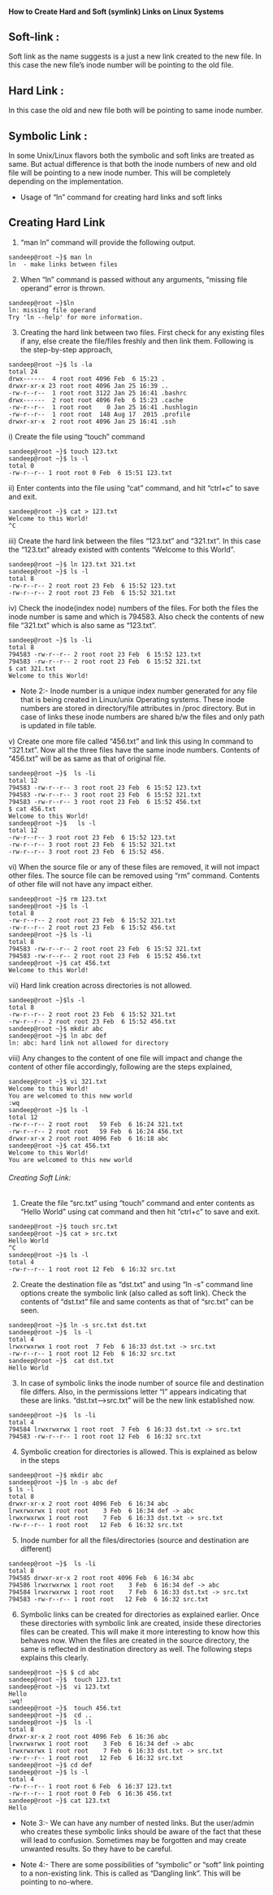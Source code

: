 #### How to Create Hard and Soft (symlink) Links on Linux Systems



## Soft-link :

Soft link as the name suggests is a just a new link created to the new file. In this case the new file’s inode number will be pointing to the old file.

## Hard Link :
In this case the old and new file both will be pointing to same inode number.

## Symbolic Link :
In some Unix/Linux flavors both the symbolic and soft links are treated as same. But actual difference is that both the inode numbers of new and old file will be pointing to a new inode number. This will be completely depending on the implementation.


- Usage of “ln” command for creating hard links and soft links



## Creating Hard Link

1) “man ln” command will provide the following output.

```
sandeep@root ~}$ man ln
ln  - make links between files
```

2) When “ln” command is passed without any arguments, “missing file operand” error is thrown.
```
sandeep@root ~}$ln
ln: missing file operand
Try 'ln --help' for more information.
```

3) Creating the hard link between two files. First check for any existing files if any, else create the file/files freshly and then link them. Following  is  the step-by-step approach,
```
sandeep@root ~}$ ls -la
total 24
drwx------  4 root root 4096 Feb  6 15:23 .
drwxr-xr-x 23 root root 4096 Jan 25 16:39 ..
-rw-r--r--  1 root root 3122 Jan 25 16:41 .bashrc
drwx------  2 root root 4096 Feb  6 15:23 .cache
-rw-r--r--  1 root root    0 Jan 25 16:41 .hushlogin
-rw-r--r--  1 root root  148 Aug 17  2015 .profile
drwxr-xr-x  2 root root 4096 Jan 25 16:41 .ssh
```

i)  Create the file using “touch” command
```
sandeep@root ~}$ touch 123.txt
sandeep@root ~}$ ls -l
total 0
-rw-r--r-- 1 root root 0 Feb  6 15:51 123.txt
```

ii) Enter contents into the file using “cat” command, and hit “ctrl+c” to save and exit.
```
sandeep@root ~}$ cat > 123.txt
Welcome to this World!
^C
```

iii) Create the hard link between the files “123.txt” and “321.txt”. In this case the “123.txt” already existed with contents “Welcome to this World”.
```
sandeep@root ~}$ ln 123.txt 321.txt
sandeep@root ~}$ ls -l
total 8
-rw-r--r-- 2 root root 23 Feb  6 15:52 123.txt
-rw-r--r-- 2 root root 23 Feb  6 15:52 321.txt
```

iv) Check the inode(index node) numbers of the files. For both the files the inode number is same and which is 794583. Also check the contents of new file “321.txt” which is also same as “123.txt”.
```
sandeep@root ~}$ ls -li
total 8
794583 -rw-r--r-- 2 root root 23 Feb  6 15:52 123.txt
794583 -rw-r--r-- 2 root root 23 Feb  6 15:52 321.txt
$ cat 321.txt
Welcome to this World!
```

- Note 2:- Inode number is a unique index number generated for any file that is being created in Linux/unix Operating systems. These inode numbers are stored in directory/file attributes in /proc directory. But in case of links these inode numbers are shared b/w the files and only path is updated in file table.

v) Create one more file called “456.txt” and link this using ln command to “321.txt”. Now all the three files have the same inode numbers. Contents of “456.txt” will be as same as that of original file.
```
sandeep@root ~}$  ls -li
total 12
794583 -rw-r--r-- 3 root root 23 Feb  6 15:52 123.txt
794583 -rw-r--r-- 3 root root 23 Feb  6 15:52 321.txt
794583 -rw-r--r-- 3 root root 23 Feb  6 15:52 456.txt
$ cat 456.txt
Welcome to this World!
sandeep@root ~}$   ls -l
total 12
-rw-r--r-- 3 root root 23 Feb  6 15:52 123.txt
-rw-r--r-- 3 root root 23 Feb  6 15:52 321.txt
-rw-r--r-- 3 root root 23 Feb  6 15:52 456.
```

vi)  When the source file or any of these files are removed, it will not impact other files. The source file can be removed using “rm” command. Contents of other file will not have any impact either.
```
sandeep@root ~}$ rm 123.txt
sandeep@root ~}$ ls -l
total 8
-rw-r--r-- 2 root root 23 Feb  6 15:52 321.txt
-rw-r--r-- 2 root root 23 Feb  6 15:52 456.txt
sandeep@root ~}$ ls -li
total 8
794583 -rw-r--r-- 2 root root 23 Feb  6 15:52 321.txt
794583 -rw-r--r-- 2 root root 23 Feb  6 15:52 456.txt
sandeep@root ~}$ cat 456.txt
Welcome to this World!
```

vii) Hard link creation across directories is not allowed.
```
sandeep@root ~}$ls -l
total 8
-rw-r--r-- 2 root root 23 Feb  6 15:52 321.txt
-rw-r--r-- 2 root root 23 Feb  6 15:52 456.txt
sandeep@root ~}$ mkdir abc
sandeep@root ~}$ ln abc def
ln: abc: hard link not allowed for directory
```

viii) Any changes to the content of one file will impact and change the content of other file accordingly, following are the steps explained,
```
sandeep@root ~}$ vi 321.txt
Welcome to this World!
You are welcomed to this new world
:wq
sandeep@root ~}$ ls -l
total 12
-rw-r--r-- 2 root root   59 Feb  6 16:24 321.txt
-rw-r--r-- 2 root root   59 Feb  6 16:24 456.txt
drwxr-xr-x 2 root root 4096 Feb  6 16:18 abc
sandeep@root ~}$ cat 456.txt
Welcome to this World!
You are welcomed to this new world
```

###### Creating Soft Link:

1)  Create the file “src.txt” using “touch” command and enter contents as “Hello World” using cat command and then hit “ctrl+c” to save and exit.
```
sandeep@root ~}$ touch src.txt
sandeep@root ~}$ cat > src.txt
Hello World
^C
sandeep@root ~}$ ls -l
total 4
-rw-r--r-- 1 root root 12 Feb  6 16:32 src.txt
```

2)  Create the destination file as “dst.txt” and using “ln -s” command line options create the symbolic link (also called as soft link). Check the contents of “dst.txt” file and same contents as that of “src.txt” can be seen.
```
sandeep@root ~}$ ln -s src.txt dst.txt
sandeep@root ~}$  ls -l
total 4
lrwxrwxrwx 1 root root  7 Feb  6 16:33 dst.txt -> src.txt
-rw-r--r-- 1 root root 12 Feb  6 16:32 src.txt
sandeep@root ~}$  cat dst.txt
Hello World
```

3)  In case of symbolic links the inode number of source file and destination file differs. Also, in the permissions letter “l” appears indicating that these are links. “dst.txt–>src.txt” will be the new link established now.
```
sandeep@root ~}$  ls -li
total 4
794584 lrwxrwxrwx 1 root root  7 Feb  6 16:33 dst.txt -> src.txt
794583 -rw-r--r-- 1 root root 12 Feb  6 16:32 src.txt
```

4) Symbolic creation for directories is allowed. This is explained as below in the steps
```
sandeep@root ~}$ mkdir abc
sandeep@root ~}$ ln -s abc def
$ ls -l
total 8
drwxr-xr-x 2 root root 4096 Feb  6 16:34 abc
lrwxrwxrwx 1 root root    3 Feb  6 16:34 def -> abc
lrwxrwxrwx 1 root root    7 Feb  6 16:33 dst.txt -> src.txt
-rw-r--r-- 1 root root   12 Feb  6 16:32 src.txt
```
5) Inode number for all the files/directories (source and destination are different)
```
sandeep@root ~}$  ls -li
total 8
794585 drwxr-xr-x 2 root root 4096 Feb  6 16:34 abc
794586 lrwxrwxrwx 1 root root    3 Feb  6 16:34 def -> abc
794584 lrwxrwxrwx 1 root root    7 Feb  6 16:33 dst.txt -> src.txt
794583 -rw-r--r-- 1 root root   12 Feb  6 16:32 src.txt
```

6) Symbolic links can be created for directories as explained earlier. Once these directories with symbolic link are created, inside these directories files can be created. This will make it more interesting to know how this behaves now.  When the files are created in the source directory, the same is reflected in destination directory as well. The following steps explains this clearly.
```
sandeep@root ~}$ $ cd abc
sandeep@root ~}$  touch 123.txt
sandeep@root ~}$  vi 123.txt
Hello
:wq!
sandeep@root ~}$  touch 456.txt
sandeep@root ~}$  cd ..
sandeep@root ~}$  ls -l
total 8
drwxr-xr-x 2 root root 4096 Feb  6 16:36 abc
lrwxrwxrwx 1 root root    3 Feb  6 16:34 def -> abc
lrwxrwxrwx 1 root root    7 Feb  6 16:33 dst.txt -> src.txt
-rw-r--r-- 1 root root   12 Feb  6 16:32 src.txt
sandeep@root ~}$ cd def
sandeep@root ~}$ ls -l
total 4
-rw-r--r-- 1 root root 6 Feb  6 16:37 123.txt
-rw-r--r-- 1 root root 0 Feb  6 16:36 456.txt
sandeep@root ~}$ cat 123.txt
Hello
```

- Note 3:- We can have any number of nested links. But the user/admin who creates these symbolic  links should be aware of the fact that these will lead to confusion. Sometimes may be  forgotten and may create unwanted results. So they have to be careful.

- Note 4:-  There are some possibilities of “symbolic” or “soft” link pointing to a non-existing link. This is called as “Dangling link”. This will be pointing to no-where.


